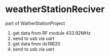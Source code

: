 # weatherStationReciver

part of WatherStationProject

1. get data from RF module 433.92MHz
2. send to usb via uart
3. get data from ds18B20 
4. send to usb via uart
